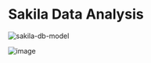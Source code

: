 # Sakila Data Analysis

 
![sakila-db-model](https://github.com/MayBornWitIt/Sakila_Core/assets/126980733/ac708da1-da01-440f-ad82-b04abdbfc305)






![image](https://github.com/MayBornWitIt/Sakila_Core/assets/126980733/9986f33e-e71b-4cc6-a330-6628b6cdc0b0)


